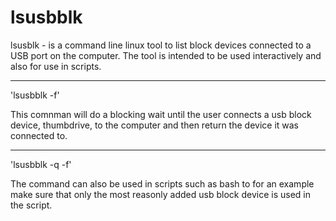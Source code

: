 # lsusbblk

lsusblk - is a command line linux tool to list block devices connected to a USB port on the computer. The tool is intended to be used interactively and also for use in scripts.

---

'lsusbblk -f'

This comnman will do a blocking wait until the user connects a usb block device, thumbdrive, to the computer and then return the device it was connected to.

---

'lsusbblk -q -f'

The command can also be used in scripts such as bash to for an example make sure that only the most reasonly added usb block device is used in the script.



